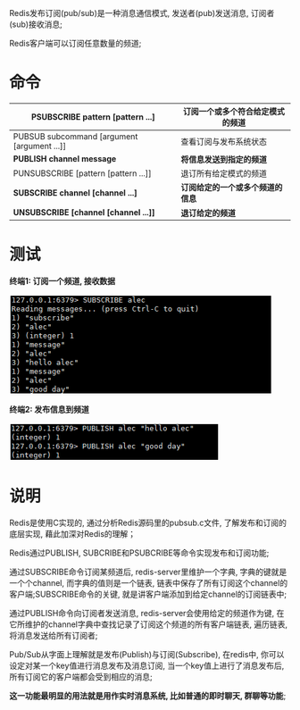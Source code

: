 Redis发布订阅(pub/sub)是一种消息通信模式, 发送者(pub)发送消息, 订阅者(sub)接收消息;

Redis客户端可以订阅任意数量的频道;

 

# 命令

| PSUBSCRIBE pattern  [pattern ...]            | 订阅一个或多个符合给定模式的频道   |
| -------------------------------------------- | ---------------------------------- |
| PUBSUB subcommand  [argument [argument ...]] | 查看订阅与发布系统状态             |
| **PUBLISH channel message**                  | **将信息发送到指定的频道**         |
| PUNSUBSCRIBE [pattern  [pattern ...]]        | 退订所有给定模式的频道             |
| **SUBSCRIBE channel [channel ...]**          | **订阅给定的一个或多个频道的信息** |
| **UNSUBSCRIBE [channel [channel ...]]**      | **退订给定的频道**                 |

 

# 测试

**终端1: 订阅一个频道, 接收数据**

![image-20230423103241306](media/image-20230423103241306.png)

**终端2: 发布信息到频道**

![image-20230423103254821](media/image-20230423103254821.png)

# 说明

Redis是使用C实现的, 通过分析Redis源码里的pubsub.c文件, 了解发布和订阅的底层实现, 藉此加深对Redis的理解；

Redis通过PUBLISH, SUBCRIBE和PSUBCRIBE等命令实现发布和订阅功能;

 

通过SUBSCRIBE命令订阅某频道后, redis-server里维护一个字典, 字典的键就是一个个channel, 而字典的值则是一个链表, 链表中保存了所有订阅这个channel的客户端;SUBSCRIBE命令的关键, 就是讲客户端添加到给定channel的订阅链表中;

 

通过PUBLISH命令向订阅者发送消息, redis-server会使用给定的频道作为键, 在它所维护的channel字典中查找记录了订阅这个频道的所有客户端链表, 遍历链表, 将消息发送给所有订阅者;

 

Pub/Sub从字面上理解就是发布(Publish)与订阅(Subscribe), 在redis中, 你可以设定对某一个key值进行消息发布及消息订阅, 当一个key值上进行了消息发布后, 所有订阅它的客户端都会受到相应的消息; 

**这一功能最明显的用法就是用作实时消息系统, 比如普通的即时聊天, 群聊等功能**;

 